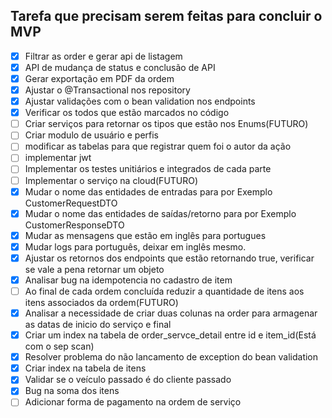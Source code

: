 ## Tarefa que precisam serem feitas para concluir o MVP

- [X]  Filtrar as order e gerar api de listagem
- [X]  API de mudança de status e conclusão de API
- [X]  Gerar exportação em PDF da ordem
- [X]  Ajustar o @Transactional nos repository
- [X]  Ajustar validações com o bean validation nos endpoints
- [X]  Verificar os todos que estão marcados no código
- [ ]  Criar serviços para retornar os tipos que estão nos Enums(FUTURO)
- [ ]  Criar modulo de usuário e perfis
- [ ]  modificar as tabelas para que registrar quem foi o autor da ação
- [ ]  implementar jwt
- [ ]  Implementar os testes unitiários e integrados de cada parte
- [ ]  Implementar o serviço na cloud(FUTURO)
- [X]  Mudar o nome das entidades de entradas para por Exemplo CustomerRequestDTO
- [X]  Mudar o nome das entidades de saídas/retorno para por Exemplo CustomerResponseDTO
- [X]  Mudar as mensagens que estão em inglês para portugues
- [X]  Mudar logs para português, deixar em inglês mesmo.
- [X]  Ajustar os retornos dos endpoints que estão retornando true, verificar se vale a pena retornar um objeto
- [X] Analisar bug na idempotencia no cadastro de item
- [ ] Ao final de cada ordem concluída reduzir a quantidade de itens aos itens associados da ordem(FUTURO)
- [X] Analisar a necessidade de criar duas colunas na order para armagenar as datas de inicio do serviço e final
- [X] Criar um index na tabela de order_servce_detail entre id e item_id(Está com o sep scan)
- [X] Resolver problema do não lancamento de exception do bean validation
- [X] Criar index na tabela de itens
- [X] Validar se o veículo passado é do cliente passado
- [X] Bug na soma dos itens
- [ ] Adicionar forma de pagamento na ordem de serviço 